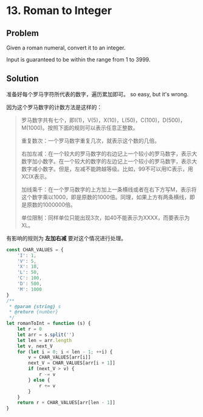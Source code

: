 # 13. Roman to Integer

## Problem

Given a roman numeral, convert it to an integer.

Input is guaranteed to be within the range from 1 to 3999.

## Solution

准备好每个罗马字符所代表的数字，遍历累加即可。 so easy, but it's wrong.

因为这个罗马数字的计数方法是这样的：

> 罗马数字共有七个，即I(1)，V(5)，X(10)，L(50)，C(100)，D(500)，M(1000)。按照下面的规则可以表示任意正整数。
>
> 重复数次：一个罗马数字重复几次，就表示这个数的几倍。
>
> 右加左减：在一个较大的罗马数字的右边记上一个较小的罗马数字，表示大数字加小数字。在一个较大的数字的左边记上一个较小的罗马数字，表示大数字减小数字。但是，左减不能跨越等级。比如，99不可以用IC表示，用XCIX表示。
>
> 加线乘千：在一个罗马数字的上方加上一条横线或者在右下方写M，表示将这个数字乘以1000，即是原数的1000倍。同理，如果上方有两条横线，即是原数的1000000倍。
>
> 单位限制：同样单位只能出现3次，如40不能表示为XXXX，而要表示为XL。

有影响的规则为 **左加右减** 要对这个情况进行处理。

```js
const CHAR_VALUES = {
    'I': 1,
    'V': 5,
    'X': 10,
    'L': 50,
    'C': 100,
    'D': 500,
    'M': 1000
}
/**
 * @param {string} s
 * @return {number}
 */
let romanToInt = function (s) {
    let r = 0
    let arr = s.split('')
    let len = arr.length
    let v, next_V
    for (let i = 0; i < len - 1; ++i) {
        v = CHAR_VALUES[arr[i]]
        next_V = CHAR_VALUES[arr[i + 1]]
        if (next_V > v) {
            r -= v
        } else {
            r += v
        }
    }
    return r + CHAR_VALUES[arr[len - 1]]
}
```